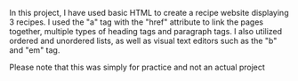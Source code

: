 In this project, I have used basic HTML to create a recipe website displaying 3 recipes. I used the "a" tag with the "href" attribute to link the pages together, multiple types of heading tags and paragraph tags. I also utilized ordered and unordered lists, as well as visual text editors such as the "b" and "em" tag.

Please note that this was simply for practice and not an actual project
